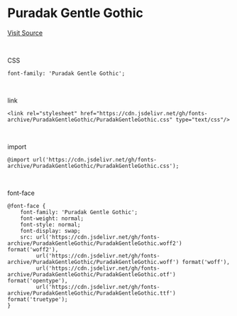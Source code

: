 # Puradak Gentle Gothic

[Visit Source](https://puradakchicken.com/company/font.asp)

&nbsp;

CSS

```
font-family: 'Puradak Gentle Gothic';
```

&nbsp;

link

```
<link rel="stylesheet" href="https://cdn.jsdelivr.net/gh/fonts-archive/PuradakGentleGothic/PuradakGentleGothic.css" type="text/css"/>
```

&nbsp;

import

```
@import url('https://cdn.jsdelivr.net/gh/fonts-archive/PuradakGentleGothic/PuradakGentleGothic.css');
```

&nbsp;

font-face

```
@font-face {
    font-family: 'Puradak Gentle Gothic';
    font-weight: normal;
    font-style: normal;
    font-display: swap;
    src: url('https://cdn.jsdelivr.net/gh/fonts-archive/PuradakGentleGothic/PuradakGentleGothic.woff2') format('woff2'),
         url('https://cdn.jsdelivr.net/gh/fonts-archive/PuradakGentleGothic/PuradakGentleGothic.woff') format('woff'),
         url('https://cdn.jsdelivr.net/gh/fonts-archive/PuradakGentleGothic/PuradakGentleGothic.otf') format('opentype'),
         url('https://cdn.jsdelivr.net/gh/fonts-archive/PuradakGentleGothic/PuradakGentleGothic.ttf') format('truetype');
}
```
